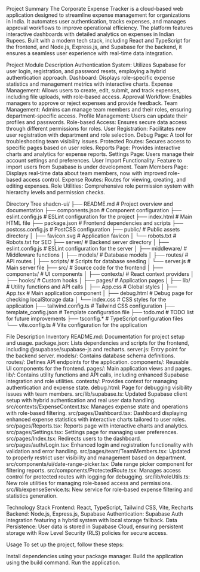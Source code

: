 Project Summary
The Corporate Expense Tracker is a cloud-based web application designed to streamline expense management for organizations in India. It automates user authentication, tracks expenses, and manages approval workflows to improve operational efficiency. The platform features interactive dashboards with detailed analytics on expenses in Indian Rupees. Built with a modern tech stack, including React and TypeScript for the frontend, and Node.js, Express.js, and Supabase for the backend, it ensures a seamless user experience with real-time data integration.

Project Module Description
Authentication System: Utilizes Supabase for user login, registration, and password resets, employing a hybrid authentication approach.
Dashboard: Displays role-specific expense statistics and management metrics with interactive charts.
Expense Management: Allows users to create, edit, submit, and track expenses, including file uploads, with role-based access.
Approval Workflow: Enables managers to approve or reject expenses and provide feedback.
Team Management: Admins can manage team members and their roles, ensuring department-specific access.
Profile Management: Users can update their profiles and passwords.
Role-based Access: Ensures secure data access through different permissions for roles.
User Registration: Facilitates new user registration with department and role selection.
Debug Page: A tool for troubleshooting team visibility issues.
Protected Routes: Secures access to specific pages based on user roles.
Reports Page: Provides interactive charts and analytics for expense reports.
Settings Page: Users manage their account settings and preferences.
User Import Functionality: Feature to import users from Supabase is under development.
Team Members Page: Displays real-time data about team members, now with improved role-based access control.
Expense Routes: Routes for viewing, creating, and editing expenses.
Role Utilities: Comprehensive role permission system with hierarchy levels and permission checks.

Directory Tree
shadcn-ui/
├── README.md                   # Project overview and documentation
├── components.json             # Component configuration
├── eslint.config.js            # ESLint configuration for the project
├── index.html                  # Main HTML file
├── package.json                # Frontend dependencies and scripts
├── postcss.config.js           # PostCSS configuration
├── public/                     # Public assets directory
│   ├── favicon.svg             # Application favicon
│   └── robots.txt              # Robots.txt for SEO
├── server/                     # Backend server directory
│   ├── eslint.config.js        # ESLint configuration for the server
│   ├── middleware/             # Middleware functions
│   ├── models/                 # Database models
│   ├── routes/                 # API routes
│   ├── scripts/                # Scripts for database seeding
│   └── server.js               # Main server file
├── src/                        # Source code for the frontend
│   ├── components/             # UI components
│   ├── contexts/               # React context providers
│   ├── hooks/                  # Custom hooks
│   ├── pages/                  # Application pages
│   ├── lib/                    # Utility functions and API calls
│   ├── App.css                 # Global styles
│   ├── App.tsx                 # Main application component
│   ├── debug.html              # Debug page for checking localStorage data
│   └── index.css               # CSS styles for the application
├── tailwind.config.ts          # Tailwind CSS configuration
├── template_config.json        # Template configuration file
├── todo.md                     # TODO list for future improvements
├── tsconfig.*                  # TypeScript configuration files
└── vite.config.ts              # Vite configuration for the application

File Description Inventory
README.md: Documentation for project setup and usage.
package.json: Lists dependencies and scripts for the frontend, including @supabase/supabase-js and recharts.
server.js: Entry point for the backend server.
models/: Contains database schema definitions.
routes/: Defines API endpoints for the application.
components/: Reusable UI components for the frontend.
pages/: Main application views and pages.
lib/: Contains utility functions and API calls, including enhanced Supabase integration and role utilities.
contexts/: Provides context for managing authentication and expense state.
debug.html: Page for debugging visibility issues with team members.
src/lib/supabase.ts: Updated Supabase client setup with hybrid authentication and real user data handling.
src/contexts/ExpenseContext.tsx: Manages expense state and operations with role-based filtering.
src/pages/Dashboard.tsx: Dashboard displaying enhanced expense statistics with interactive charts tailored to user roles.
src/pages/Reports.tsx: Reports page with interactive charts and analytics.
src/pages/Settings.tsx: Settings page for managing user preferences.
src/pages/Index.tsx: Redirects users to the dashboard.
src/pages/auth/Login.tsx: Enhanced login and registration functionality with validation and error handling.
src/pages/team/TeamMembers.tsx: Updated to properly restrict user visibility and management based on department.
src/components/ui/date-range-picker.tsx: Date range picker component for filtering reports.
src/components/ProtectedRoute.tsx: Manages access control for protected routes with logging for debugging.
src/lib/roleUtils.ts: New role utilities for managing role-based access and permissions.
src/lib/expenseService.ts: New service for role-based expense filtering and statistics generation.

Technology Stack
Frontend: React, TypeScript, Tailwind CSS, Vite, Recharts
Backend: Node.js, Express.js, Supabase
Authentication: Supabase Auth integration featuring a hybrid system with local storage fallback.
Data Persistence: User data is stored in Supabase Cloud, ensuring persistent storage with Row Level Security (RLS) policies for secure access.

Usage
To set up the project, follow these steps:

Install dependencies using your package manager.
Build the application using the build command.
Run the application.